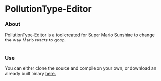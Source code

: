 # PollutionType-Editor
### About
PollutionType-Editor is a tool created for Super Mario Sunshine to change the way Mario reacts to goop.
# 
### Use
You can either clone the source and compile on your own, or download an already built binary [here.](https://github.com/Pakchunk/PollutionType-Editor/releases/latest)
# 
